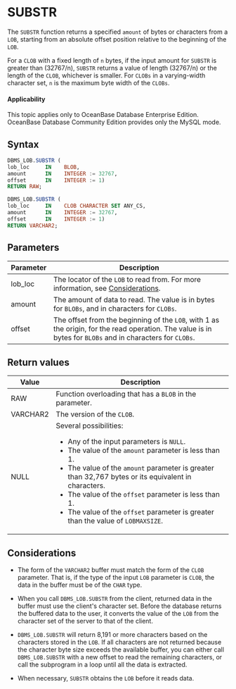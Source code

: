 SUBSTR
===========================

The `SUBSTR` function returns a specified `amount` of bytes or characters from a `LOB`, starting from an absolute offset position relative to the beginning of the `LOB`.

For a `CLOB` with a fixed length of `n` bytes, if the input amount for `SUBSTR` is greater than (32767/n), `SUBSTR` returns a value of length (32767/n) or the length of the `CLOB`, whichever is smaller. For `CLOBs` in a varying-width character set, `n` is the maximum byte width of the `CLOBs`.

  <main id="notice" >
    <h4>Applicability</h4>
    <p>This topic applies only to OceanBase Database Enterprise Edition. OceanBase Database Community Edition provides only the MySQL mode. </p>
  </main>

Syntax
-----------

```sql
DBMS_LOB.SUBSTR (
lob_loc     IN    BLOB,
amount      IN    INTEGER := 32767,
offset      IN    INTEGER := 1)
RETURN RAW;

DBMS_LOB.SUBSTR (
lob_loc     IN    CLOB CHARACTER SET ANY_CS,
amount      IN    INTEGER := 32767,
offset      IN    INTEGER := 1)
RETURN VARCHAR2;
```



Parameters
-------------



| **Parameter** | **Description** |
|---------|------------------------------------------------------------------------------|
| lob_loc | The locator of the `LOB` to read from. For more information, see [Considerations](../9300.dbms-lob-oracle/100.dbms-lob-overview-oracle.md).  |
| amount | The amount of data to read. The value is in bytes for `BLOBs`, and in characters for `CLOBs`.  |
| offset | The offset from the beginning of the `LOB`, with 1 as the origin, for the read operation. The value is in bytes for `BLOBs` and in characters for `CLOBs`.  |



Return values
------------



| **Value** | **Description** |
|----------|----------------------------------------------------------------------------------------------------------------------------------------------------------------------------------------------------------------------------------------------------------------------------------------------------------------------------------------|
| RAW | Function overloading that has a `BLOB` in the parameter.  |
| VARCHAR2 | The version of the `CLOB`.  |
| NULL | Several possibilities: <ul><li> Any of the input parameters is `NULL`.   </li><li> The value of the `amount` parameter is less than 1.   </li><li> The value of the `amount` parameter is greater than 32,767 bytes or its equivalent in characters.   </li><li> The value of the `offset` parameter is less than 1.   </li><li> The value of the `offset` parameter is greater than the value of `LOBMAXSIZE`. </li></ul> |



Considerations
-------------

* The form of the `VARCHAR2` buffer must match the form of the `CLOB` parameter. That is, if the type of the input `LOB` parameter is `CLOB`, the data in the buffer must be of the `CHAR` type.



* When you call `DBMS_LOB.SUBSTR` from the client, returned data in the buffer must use the client's character set. Before the database returns the buffered data to the user, it converts the value of the `LOB` from the character set of the server to that of the client.



* `DBMS_LOB.SUBSTR` will return 8,191 or more characters based on the characters stored in the `LOB`. If all characters are not returned because the character byte size exceeds the available buffer, you can either call `DBMS_LOB.SUBSTR` with a new offset to read the remaining characters, or call the subprogram in a loop until all the data is extracted.



* When necessary, `SUBSTR` obtains the `LOB` before it reads data.





